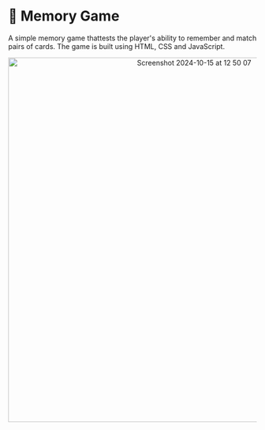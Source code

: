 # 🧩 Memory Game

A simple memory game thattests the player's ability to remember and match pairs of cards. The game is built using HTML, CSS and JavaScript.

<p align="center">
  <img width="738" alt="Screenshot 2024-10-15 at 12 50 07" src="https://github.com/user-attachments/assets/2b5683fb-5e72-487a-b00a-a89b7b149618">
</p>
